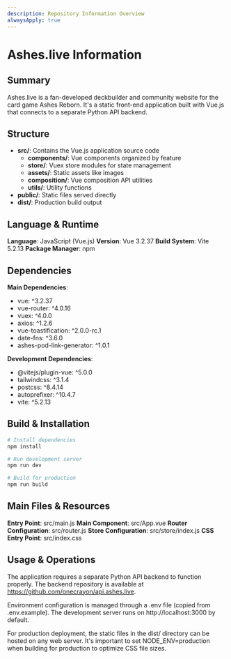 ```yaml
---
description: Repository Information Overview
alwaysApply: true
---
```


# Ashes.live Information

## Summary
Ashes.live is a fan-developed deckbuilder and community website for the card game Ashes Reborn. It's a static front-end application built with Vue.js that connects to a separate Python API backend.

## Structure
- **src/**: Contains the Vue.js application source code
  - **components/**: Vue components organized by feature
  - **store/**: Vuex store modules for state management
  - **assets/**: Static assets like images
  - **composition/**: Vue composition API utilities
  - **utils/**: Utility functions
- **public/**: Static files served directly
- **dist/**: Production build output

## Language & Runtime
**Language**: JavaScript (Vue.js)
**Version**: Vue 3.2.37
**Build System**: Vite 5.2.13
**Package Manager**: npm

## Dependencies
**Main Dependencies**:
- vue: ^3.2.37
- vue-router: ^4.0.16
- vuex: ^4.0.0
- axios: ^1.2.6
- vue-toastification: ^2.0.0-rc.1
- date-fns: ^3.6.0
- ashes-pod-link-generator: ^1.0.1

**Development Dependencies**:
- @vitejs/plugin-vue: ^5.0.0
- tailwindcss: ^3.1.4
- postcss: ^8.4.14
- autoprefixer: ^10.4.7
- vite: ^5.2.13

## Build & Installation
```bash
# Install dependencies
npm install

# Run development server
npm run dev

# Build for production
npm run build
```

## Main Files & Resources
**Entry Point**: src/main.js
**Main Component**: src/App.vue
**Router Configuration**: src/router.js
**Store Configuration**: src/store/index.js
**CSS Entry Point**: src/index.css

## Usage & Operations
The application requires a separate Python API backend to function properly. The backend repository is available at https://github.com/onecrayon/api.ashes.live.

Environment configuration is managed through a .env file (copied from .env.example). The development server runs on http://localhost:3000 by default.

For production deployment, the static files in the dist/ directory can be hosted on any web server. It's important to set NODE_ENV=production when building for production to optimize CSS file sizes.